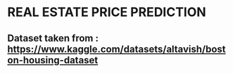 # REAL ESTATE PRICE PREDICTION
## Dataset taken from : https://www.kaggle.com/datasets/altavish/boston-housing-dataset

